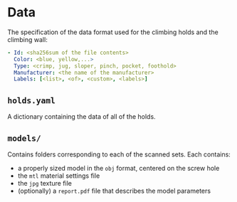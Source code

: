 # Data
The specification of the data format used for the climbing holds and the climbing wall:

```yaml
- Id: <sha256sum of the file contents>
  Color: <blue, yellow,...>
  Type: <crimp, jug, sloper, pinch, pocket, foothold>
  Manufacturer: <the name of the manufacturer>
  Labels: [<list>, <of>, <custom>, <labels>]
```

## `holds.yaml`
A dictionary containing the data of all of the holds.

## `models/`
Contains folders corresponding to each of the scanned sets. Each contains:
- a properly sized model in the `obj` format, centered on the screw hole
- the `mtl` material settings file 
- the `jpg` texture file
- (optionally) a `report.pdf` file that describes the model parameters
